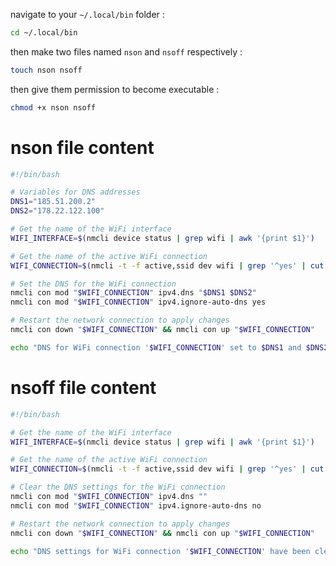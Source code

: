 navigate to your `~/.local/bin` folder :

```bash
cd ~/.local/bin
```

then make two files named `nson` and `nsoff` respectively :

```bash
touch nson nsoff
```

then give them permission to become executable :

```bash
chmod +x nson nsoff
```


# nson file content

```bash
#!/bin/bash

# Variables for DNS addresses
DNS1="185.51.200.2"
DNS2="178.22.122.100"

# Get the name of the WiFi interface
WIFI_INTERFACE=$(nmcli device status | grep wifi | awk '{print $1}')

# Get the name of the active WiFi connection
WIFI_CONNECTION=$(nmcli -t -f active,ssid dev wifi | grep '^yes' | cut -d: -f2)

# Set the DNS for the WiFi connection
nmcli con mod "$WIFI_CONNECTION" ipv4.dns "$DNS1 $DNS2"
nmcli con mod "$WIFI_CONNECTION" ipv4.ignore-auto-dns yes

# Restart the network connection to apply changes
nmcli con down "$WIFI_CONNECTION" && nmcli con up "$WIFI_CONNECTION"

echo "DNS for WiFi connection '$WIFI_CONNECTION' set to $DNS1 and $DNS2."

```

# nsoff file content

```bash
#!/bin/bash

# Get the name of the WiFi interface
WIFI_INTERFACE=$(nmcli device status | grep wifi | awk '{print $1}')

# Get the name of the active WiFi connection
WIFI_CONNECTION=$(nmcli -t -f active,ssid dev wifi | grep '^yes' | cut -d: -f2)

# Clear the DNS settings for the WiFi connection
nmcli con mod "$WIFI_CONNECTION" ipv4.dns ""
nmcli con mod "$WIFI_CONNECTION" ipv4.ignore-auto-dns no

# Restart the network connection to apply changes
nmcli con down "$WIFI_CONNECTION" && nmcli con up "$WIFI_CONNECTION"

echo "DNS settings for WiFi connection '$WIFI_CONNECTION' have been cleared."

```